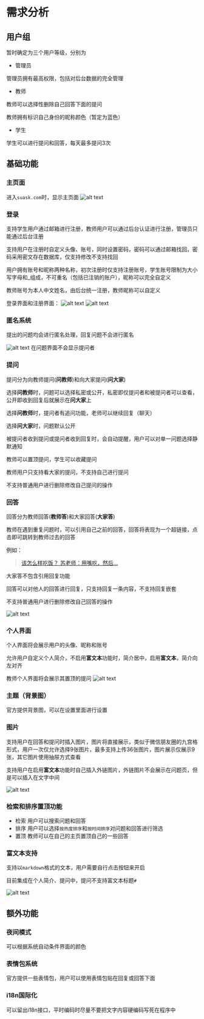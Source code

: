 # 需求分析

## 用户组
暂时确定为三个用户等级，分别为

- 管理员

管理员拥有最高权限，包括对后台数据的完全管理

- 教师

教师可以选择性删除自己回答下面的提问

教师拥有标识自己身份的昵称颜色（暂定为蓝色）

- 学生

学生可以进行提问和回答，每天最多提问3次

## 基础功能

### 主页面

进入`suask.com`时，显示主页面
![alt text](img/主页面-web.png)

### 登录

支持学生用户通过邮箱进行注册，教师用户可以通过后台认证进行注册，管理员只能通过后台注册

支持用户在注册时自定义头像、账号，同时设置密码，密码可以通过邮箱找回，密码采用密文存在数据库，仅支持修改不支持找回

用户拥有账号和昵称两种名称，初次注册时仅支持注册账号，学生账号限制为大小写字母和_组成，不可重名（包括已注销的账户），昵称可以完全自定义

教师账号为本人中文姓名，由后台统一注册，教师昵称可以自定义

登录界面和注册界面：
![alt text](img/登录页-手机.png) ![alt text](img/注册弹窗-手机.png)

### 匿名系统

提出的问题均会进行匿名处理，回复问题不会进行匿名

![alt text](img/问题-未回复.png)
在问题界面不会显示提问者

### 提问

提问分为向教师提问(**问教师**)和向大家提问(**问大家**)

选择**问教师**时，问题可以选择私密或公开，私密即仅提问者和被提问者可以查看，公开即收到回复后就展示在**问大家**上

选择**问教师**时，提问者有追问功能，老师可以继续回复（聊天）

选择**问大家**时，问题默认公开

被提问者收到提问或提问者收到回复时，会自动提醒，用户可以对单一问题选择静默通知

教师可以置顶提问，学生可以收藏提问

教师用户只支持看大家的提问，不支持自己进行提问

不支持普通用户进行删除修改自己提问的操作


### 回答

回答分为教师回答(**教师答**)和大家回答(**大家答**)

教师在遇到重复问题时，可以引用自己之前的回答，回答将表现为一个超链接，点击即可跳转到教师过去的回答

例如：
> [该怎么样吃饭？
> 苏老师：用嘴吃，然后...](https://www.bilibili.com/video/BV1UT42167xb)

大家答不包含引用回复功能

回答可以对他人的回答进行回复，只支持回复一条内容，不支持回复嵌套

不支持普通用户进行删除修改自己回答的操作

![alt text](img/问题界面.png)


### 个人界面

个人界面将会展示用户的头像、昵称和账号

允许用户自定义个人简介，不启用**富文本**功能时，简介居中，启用**富文本**，简介向左对齐

教师个人界面将会展示其置顶的提问
![alt text](img/个人主页-web.png)

### 主题（背景图）

官方提供背景图，可以在设置里面进行设置

### 图片

支持用户在回答和提问时插入图片，图片将直接展示，类似于微信朋友圈的九宫格形式，用户一次仅允许选择9张图片，最多支持上传36张图片，图片展示仅展示9张，其它图片使用抽屉方式查看

支持用户在启用**富文本**功能时自己插入外链图片，外链图片不会展示在问题页，但是可以插入在文字中间

![alt text](img/问题-带图片.png)

### 检索和排序置顶功能

- 检索
    用户可以搜索问题和回答
- 排序
    用户可以选择`按热度排序`和`按时间排序`对问题和回答进行筛选
- 置顶
    教师可以在自己的主页置顶自己的一些回答

### 富文本支持

支持以`markdown`格式的文本，用户需要自行点击按钮来开启

目前集成在个人简介、提问中，提问不支持富文本标题`#`

![alt text](img/提问-web.png)

## 额外功能

### 夜间模式

可以根据系统自动条件界面的颜色

### 表情包系统

官方提供一些表情包，用户可以使用表情包贴在回复或回答下面

### i18n国际化

可以留出i18n接口，平时编码时尽量不要把文字内容硬编码写死在程序中
